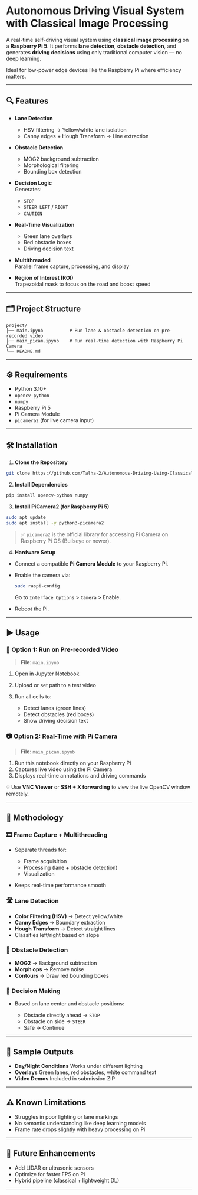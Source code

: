 
# Autonomous Driving Visual System with Classical Image Processing

A real-time self-driving visual system using **classical image processing** on a **Raspberry Pi 5**. It performs **lane detection**, **obstacle detection**, and generates **driving decisions** using only traditional computer vision — no deep learning.

Ideal for low-power edge devices like the Raspberry Pi where efficiency matters.

---

## 🔍 Features

- **Lane Detection**  
  - HSV filtering → Yellow/white lane isolation  
  - Canny edges + Hough Transform → Line extraction  

- **Obstacle Detection**  
  - MOG2 background subtraction  
  - Morphological filtering  
  - Bounding box detection  

- **Decision Logic**  
  Generates:
  - `STOP`
  - `STEER LEFT` / `RIGHT`
  - `CAUTION`

- **Real-Time Visualization**  
  - Green lane overlays  
  - Red obstacle boxes  
  - Driving decision text

- **Multithreaded**  
  Parallel frame capture, processing, and display

- **Region of Interest (ROI)**  
  Trapezoidal mask to focus on the road and boost speed

---

## 🗂️ Project Structure

```plaintext
project/
├── main.ipynb          # Run lane & obstacle detection on pre-recorded video
├── main_picam.ipynb    # Run real-time detection with Raspberry Pi Camera
└── README.md
````

---

## ⚙️ Requirements

* Python 3.10+
* `opencv-python`
* `numpy`
* Raspberry Pi 5
* Pi Camera Module
* `picamera2` (for live camera input)

---

## 🛠️ Installation

1. **Clone the Repository**

```bash
git clone https://github.com/Talha-2/Autonomous-Driving-Using-Classical-Image-Processing-DIP.git
```

2. **Install Dependencies**

```bash
pip install opencv-python numpy
```

3. **Install PiCamera2 (for Raspberry Pi 5)**

```bash
sudo apt update
sudo apt install -y python3-picamera2
```

> ✅ `picamera2` is the official library for accessing Pi Camera on Raspberry Pi OS (Bullseye or newer).

4. **Hardware Setup**

* Connect a compatible **Pi Camera Module** to your Raspberry Pi.
* Enable the camera via:

  ```bash
  sudo raspi-config
  ```

  Go to `Interface Options` > `Camera` > Enable.
* Reboot the Pi.

---

## ▶️ Usage

### 🧪 Option 1: Run on Pre-recorded Video

> **File**: `main.ipynb`

1. Open in Jupyter Notebook
2. Upload or set path to a test video
3. Run all cells to:

   * Detect lanes (green lines)
   * Detect obstacles (red boxes)
   * Show driving decision text

### 📷 Option 2: Real-Time with Pi Camera

> **File**: `main_picam.ipynb`

1. Run this notebook directly on your Raspberry Pi
2. Captures live video using the Pi Camera
3. Displays real-time annotations and driving commands

💡 Use **VNC Viewer** or **SSH + X forwarding** to view the live OpenCV window remotely.

---

## 🧠 Methodology

### 🎞 Frame Capture + Multithreading

* Separate threads for:

  * Frame acquisition
  * Processing (lane + obstacle detection)
  * Visualization
* Keeps real-time performance smooth

### 🛣️ Lane Detection

* **Color Filtering (HSV)** → Detect yellow/white
* **Canny Edges** → Boundary extraction
* **Hough Transform** → Detect straight lines
* Classifies left/right based on slope

### 🚧 Obstacle Detection

* **MOG2** → Background subtraction
* **Morph ops** → Remove noise
* **Contours** → Draw red bounding boxes

### 🧭 Decision Making

* Based on lane center and obstacle positions:

  * Obstacle directly ahead → `STOP`
  * Obstacle on side → `STEER`
  * Safe → Continue

---

## 📸 Sample Outputs

* **Day/Night Conditions**
  Works under different lighting
* **Overlays**
  Green lanes, red obstacles, white command text
* **Video Demos**
  Included in submission ZIP

---

## ⚠️ Known Limitations

* Struggles in poor lighting or lane markings
* No semantic understanding like deep learning models
* Frame rate drops slightly with heavy processing on Pi

---

## 🚀 Future Enhancements

* Add LIDAR or ultrasonic sensors
* Optimize for faster FPS on Pi
* Hybrid pipeline (classical + lightweight DL)

---

